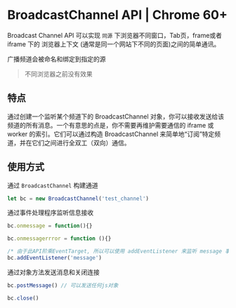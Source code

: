 
# BroadcastChannel API | Chrome 60+

Broadcast Channel API 可以实现 `同源` 下浏览器不同窗口，Tab页，frame或者 iframe 下的 浏览器上下文 (通常是同一个网站下不同的页面)之间的简单通讯。

广播频道会被命名和绑定到指定的源

> 不同浏览器之前没有效果

## 特点

通过创建一个监听某个频道下的 BroadcastChannel 对象，你可以接收发送给该频道的所有消息。一个有意思的点是，你不需要再维护需要通信的 iframe 或 worker 的索引。它们可以通过构造 BroadcastChannel 来简单地“订阅”特定频道，并在它们之间进行全双工（双向）通信。


## 使用方式

通过 `BroadcastChannel` 构建通道
```js
let bc = new BroadcastChannel('test_channel')

```

通过事件处理程序监听信息接收
```js
bc.onmessage = function(){}

bc.onmessagerrror = function (){}

/* 由于此API阶乘EventTarget, 所以可以使用 addEventListener 来监听 message 事件 */
bc.addEventListener('message')
```

通过对象方法发送消息和关闭连接
```js
bc.postMessage() // 可以发送任何js对象

bc.close()
```

